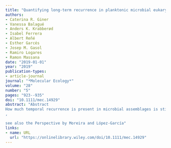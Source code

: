 ```yaml
---
title: "Quantifying long-term recurrence in planktonic microbial eukaryotes"
authors:
- Caterina R. Giner
- Vanessa Balagué
- Anders K. Krabberød
- Isabel Ferrera
- Albert Reñé
- Esther Garcés
- Josep M. Gasol
- Ramiro Logares
- Ramon Massana
date: "2019-01-01"
year: "2019"
publication-types:
- article-journal
journal: "*Molecular Ecology*"
volume: "28"
number: "5"
pages: "923--935"
doi: "10.1111/mec.14929"
abstract: "Abstract
How much temporal recurrence is present in microbial assemblages is still an unanswered ecological question. Even though marked seasonal changes have been reported for whole microbial communities, less is known on the dynamics and seasonality of individual taxa. Here, we aim at understanding microbial recurrence at three different levels: community, taxonomic group and operational taxonomic units (OTUs). For that, we focused on a model microbial eukaryotic community populating a long-term marine microbial observatory using 18S rRNA gene data from two organismal size fractions: the picoplankton (0.2–3 µm) and the nanoplankton (3–20 µm). We have developed an index to quantify recurrence in particular taxa. We found that community structure oscillated systematically between two main configurations corresponding to winter and summer over the 10 years studied. A few taxonomic groups such as Mamiellophyceae or MALV-III presented clear recurrence (i.e., seasonality), whereas 13%–19% of the OTUs in both size fractions, accounting for ~40% of the relative abundance, featured recurrent dynamics. Altogether, our work links long-term whole community dynamics with that of individual OTUs and taxonomic groups, indicating that recurrent and non-recurrent changes characterize the dynamics of microbial assemblages.
, 

see also the Perspective by Moreira and López-García"
links:
- name: URL
  url: "https://onlinelibrary.wiley.com/doi/10.1111/mec.14929"
---
```

